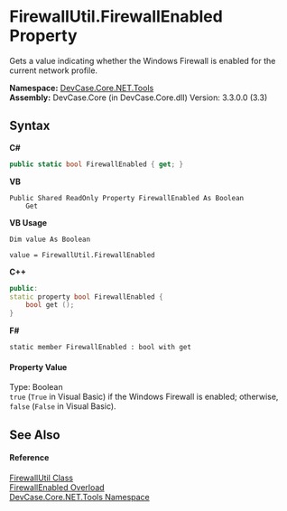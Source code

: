 # FirewallUtil.FirewallEnabled Property 
 

Gets a value indicating whether the Windows Firewall is enabled for the current network profile.

**Namespace:**&nbsp;<a href="N_DevCase_Core_NET_Tools">DevCase.Core.NET.Tools</a><br />**Assembly:**&nbsp;DevCase.Core (in DevCase.Core.dll) Version: 3.3.0.0 (3.3)

## Syntax

**C#**<br />
``` C#
public static bool FirewallEnabled { get; }
```

**VB**<br />
``` VB
Public Shared ReadOnly Property FirewallEnabled As Boolean
	Get
```

**VB Usage**<br />
``` VB Usage
Dim value As Boolean

value = FirewallUtil.FirewallEnabled

```

**C++**<br />
``` C++
public:
static property bool FirewallEnabled {
	bool get ();
}
```

**F#**<br />
``` F#
static member FirewallEnabled : bool with get

```


#### Property Value
Type: Boolean<br />`true` (`True` in Visual Basic) if the Windows Firewall is enabled; otherwise, `false` (`False` in Visual Basic).

## See Also


#### Reference
<a href="T_DevCase_Core_NET_Tools_FirewallUtil">FirewallUtil Class</a><br /><a href="Overload_DevCase_Core_NET_Tools_FirewallUtil_FirewallEnabled">FirewallEnabled Overload</a><br /><a href="N_DevCase_Core_NET_Tools">DevCase.Core.NET.Tools Namespace</a><br />